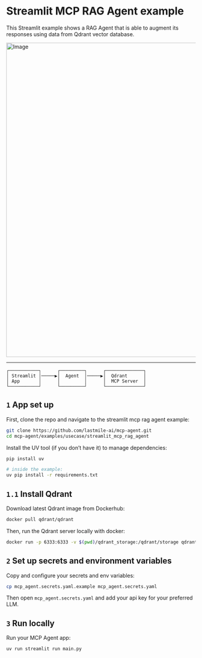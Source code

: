 # Streamlit MCP RAG Agent example

This Streamlit example shows a RAG Agent that is able to augment its responses using data from Qdrant vector database.

<img width="834" alt="Image" src="https://github.com/user-attachments/assets/14072029-1f37-4ac5-bccf-a76e726ba9b2" />

---

```plaintext
┌───────────┐      ┌─────────┐      ┌──────────────┐
│ Streamlit │─────▶│  Agent  │─────▶│  Qdrant      │
│ App       │      │         │      │  MCP Server  │
└───────────┘      └─────────┘      └──────────────┘
```

## `1` App set up

First, clone the repo and navigate to the streamlit mcp rag agent example:

```bash
git clone https://github.com/lastmile-ai/mcp-agent.git
cd mcp-agent/examples/usecase/streamlit_mcp_rag_agent
```

Install the UV tool (if you don’t have it) to manage dependencies:

```bash
pip install uv

# inside the example:
uv pip install -r requirements.txt
```

## `1.1` Install Qdrant

Download latest Qdrant image from Dockerhub:

```bash
docker pull qdrant/qdrant
```

Then, run the Qdrant server locally with docker:

```bash
docker run -p 6333:6333 -v $(pwd)/qdrant_storage:/qdrant/storage qdrant/qdrant
```

## `2` Set up secrets and environment variables

Copy and configure your secrets and env variables:

```bash
cp mcp_agent.secrets.yaml.example mcp_agent.secrets.yaml
```

Then open `mcp_agent.secrets.yaml` and add your api key for your preferred LLM.

## `3` Run locally

Run your MCP Agent app:

```bash
uv run streamlit run main.py
```
